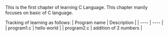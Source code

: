 This is the first chapter of learning C Language.
This chapter manily focuses on basic of C language.

Tracking of learning as follows:
| Program name | Description |
| ---- | ---- |
| program1.c | hello world |
| program2.c | addition of 2 numbers |